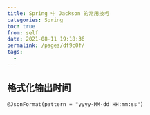 ```yaml
---
title: Spring 中 Jackson 的常用技巧
categories: Spring
toc: true
from: self
date: 2021-08-11 19:18:36
permalink: /pages/df9c0f/
tags: 
  - 
---
```


## 格式化输出时间

```
@JsonFormat(pattern = "yyyy-MM-dd HH:mm:ss")
```
